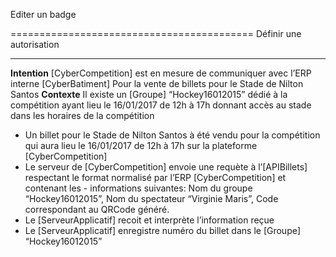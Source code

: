 Editer un badge

==========================================
Définir une autorisation

------------------------

**Intention** [CyberCompetition] est en mesure de communiquer avec l’ERP interne [CyberBatiment] Pour la vente de billets pour le Stade de Nilton Santos
**Contexte** Il existe un [Groupe] “Hockey16012015” dédié à la compétition ayant lieu le 16/01/2017 de 12h à 17h donnant accès au stade dans les horaires de la compétition

- Un billet pour le Stade de Nilton Santos à été vendu pour la compétition qui aura lieu le 16/01/2017
de 12h à 17h sur la plateforme [CyberCompetition]
- Le serveur de [CyberCompetition] envoie une requète à l’[APIBillets] respectant le format normalisé par l’ERP [CyberCompetition] et contenant les - informations suivantes: Nom du groupe
“Hockey16012015”, Nom du spectateur “Virginie Maris”, Code correspondant au QRCode généré.
- Le [ServeurApplicatif] recoit et interprète l’information reçue
- Le [ServeurApplicatif] enregistre numéro du billet dans le [Groupe] “Hockey16012015”
